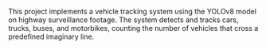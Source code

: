 This project implements a vehicle tracking system using the YOLOv8 model on highway surveillance footage. The system detects and tracks cars, trucks, buses, and motorbikes, counting the number of vehicles that cross a predefined imaginary line.

